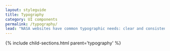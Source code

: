 ```yaml
---
layout: styleguide
title: Typography
category: UI components
permalink: /typography/
lead: "NASA websites have common typographic needs: clear and consistent headings, highly legible body paragraphs, clear labels, and easy-to-use input fields. We recommend a font system that uses two open-source font families: Source Sans Pro and Merriweather, both of which are designed for legibility and can beautifully adapt to a variety of visual styles."
---
```


{% include child-sections.html parent='typography' %}
